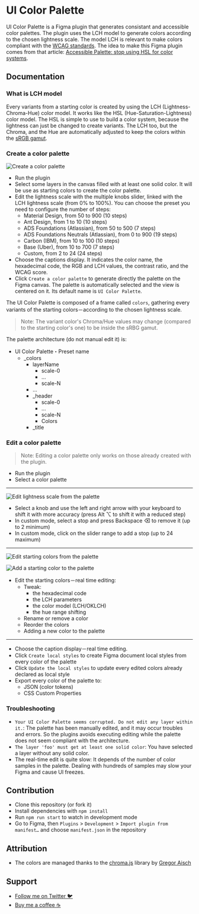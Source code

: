# UI Color Palette
UI Color Palette is a Figma plugin that generates consistant and accessible color palettes. The plugin uses the LCH model to generate colors according to the chosen lightness scale. The model LCH is relevant to make colors compliant with the [WCAG standards](https://www.w3.org/WAI/standards-guidelines/wcag/). The idea to make this Figma plugin comes from that article: [Accessible Palette: stop using HSL for color systems](https://wildbit.com/blog/accessible-palette-stop-using-hsl-for-color-systems).

## Documentation
### What is LCH model
Every variants from a starting color is created by using the LCH (Lightness-Chroma-Hue) color model. It works like the HSL (Hue-Saturation-Lightness) color model. The HSL is simple to use to build a color system, because the lightness can just be changed to create variants. The LCH too, but the Chroma, and the Hue are automatically adjusted to keep the colors within the [sRGB gamut](https://lea.verou.me/2020/04/lch-colors-in-css-what-why-and-how/#1-we-actually-get-access-to-about-50-more-colors).

### Create a color palette
![Create a color palette](./assets/create-color-palette.gif 'Create a color palette')
- Run the plugin
- Select some layers in the canvas filled with at least one solid color. It will be use as starting colors to create the color palette.
- Edit the lightness scale with the multiple knobs slider, linked with the LCH lightness scale (from 0% to 100%). You can choose the preset you need to configure the number of steps:
  - Material Design, from 50 to 900 (10 steps)
  - Ant Design, from 1 to 10 (10 steps)
  - ADS Foundations (Atlassian), from 50 to 500 (7 steps)
  - ADS Foundations Neutrals (Atlassian), from 0 to 900 (19 steps)
  - Carbon (IBM), from 10 to 100 (10 steps)
  - Base (Uber), from 10 to 700 (7 steps)
  - Custom, from 2 to 24 (24 steps)
- Choose the captions display. It indicates the color name, the hexadecimal code, the RGB and LCH values, the contrast ratio, and the WCAG score.
- Click `Create a color palette` to generate directly the palette on the Figma canvas. The palette is automatically selected and the view is centered on it. Its default name is `UI Color Palette`.

The UI Color Palette is composed of a frame called `colors`, gathering every variants of the starting colors－according to the chosen lightness scale.

> Note: The variant color's Chroma/Hue values may change (compared to the starting color's one) to be inside the sRBG gamut.

The palette architecture (do not manual edit it) is:
- UI Color Palette・Preset name
  - _colors
      - layerName
        - scale-0
        - …
        - scale-N
      - …
      - _header
        - scale-0
        - …
        - scale-N
        - Colors
      - _title


### Edit a color palette
> Note: Editing a color palette only works on those already created with the plugin.

- Run the plugin
- Select a color palette
---
![Edit lightness scale from the palette](./assets/edit-lightness-scale.gif 'Edit lightness scale from the palette')
- Select a knob and use the left and right arrow with your keyboard to shift it with more accuracy (press Alt ⌥ to shift it with a reduced step)
- In custom mode, select a stop and press Backspace ⌫ to remove it (up to 2 minimum)
- In custom mode, click on the slider range to add a stop (up to 24 maximum)
---
![Edit starting colors from the palette](./assets/edit-starting-colors.gif 'Edit starting colors from the palette')

![Add a starting color to the palette](./assets/add-starting-color.gif 'Add a starting color to the palette')
- Edit the starting colors－real time editing:
  - Tweak:
    - the hexadecimal code
    - the LCH parameters
    - the color model (LCH/OKLCH)
    - the hue range shifting
  - Rename or remove a color
  - Reorder the colors
  - Adding a new color to the palette
---
- Choose the caption display－real time editing.
- Click `Create local styles` to create Figma document local styles from every color of the palette
- Click `Update the local styles` to update every edited colors already declared as local style
- Export every color of the palette to:
  - JSON (color tokens)
  - CSS Custom Properties

### Troubleshooting
- `Your UI Color Palette seems corrupted. Do not edit any layer within it.`: The palette has been manually edited, and it may occur troubles and errors. So the plugins avoids executing editing while the palette does not seem compliant with the architecture.
- `The layer 'foo' must get at least one solid color`: You have selected a layer without any solid color.
- The real-time edit is quite slow: It depends of the number of color samples in the palette. Dealing with hundreds of samples may slow your Figma and cause UI freezes.

## Contribution
- Clone this repository (or fork it)
- Install dependencies with `npm install`
- Run `npm run start` to watch in development mode
- Go to Figma, then `Plugins` > `Development` > `Import plugin from manifest…` and choose `manifest.json` in the repository

## Attribution
- The colors are managed thanks to the [chroma.js](https://github.com/gka/chroma.js) library by [Gregor Aisch](https://github.com/gka)

## Support
- [Follow me on Twitter 🐦](https://twitter.com/a_ng_d)
- [Buy me a coffee ☕️](https://www.buymeacoffee.com/a_ng_d)
